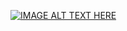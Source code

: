 [![IMAGE ALT TEXT HERE](http://img.youtube.com/vi/ogHIyREqLd4/0.jpg)](http://www.youtube.com/watch?v=ogHIyREqLd4)
